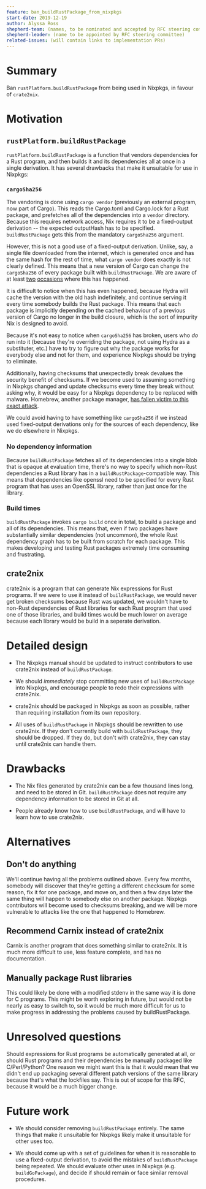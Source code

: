 ```yaml
---
feature: ban_buildRustPackage_from_nixpkgs
start-date: 2019-12-19
author: Alyssa Ross
shepherd-team: (names, to be nominated and accepted by RFC steering committee)
shepherd-leader: (name to be appointed by RFC steering committee)
related-issues: (will contain links to implementation PRs)
---
```


# Summary
[summary]: #summary

Ban `rustPlatform.buildRustPackage` from being used in Nixpkgs, in
favour of `crate2nix`.

# Motivation
[motivation]: #motivation

## `rustPlatform.buildRustPackage`

`rustPlatform.buildRustPackage` is a function that vendors dependencies
for a Rust program, and then builds it and its dependencies all at
once in a single derivation.  It has several drawbacks that make it
unsuitable for use in Nixpkgs:

### `cargoSha256`

The vendoring is done using `cargo vendor` (previously an external
program, now part of Cargo).  This reads the Cargo.toml and Cargo.lock
for a Rust package, and prefetches all of the dependencies into a
`vendor` directory.  Because this requires network access, Nix requires
it to be a fixed-output derivation -- the expected outputHash has to
be specified.  `buildRustPackage` gets this from the mandatory
`cargoSha256` argument.
  
However, this is not a good use of a fixed-output derivation.  Unlike,
say, a single file downloaded from the internet, which is generated
once and has the same hash for the rest of time, what `cargo vendor`
does exactly is not clearly defined.  This means that a new version of
Cargo can change the `cargoSha256` of every package built with
`buildRustPackage`.  We are aware of at least [two][cargoSha256-change-1] [occasions][cargoSha256-change-2] where this
has happened.
  
It is difficult to notice when this has even happened, because Hydra
will cache the version with the old hash indefinitely, and continue
serving it every time somebody builds the Rust package.  This means
that each package is implicitly depending on the cached behaviour of a
previous version of Cargo no longer in the build closure, which is the
sort of impurity Nix is designed to avoid.
  
Because it's not easy to notice when `cargoSha256` has broken, users who
_do_ run into it (because they're overriding the package, not using
Hydra as a substituter, etc.) have to try to figure out why the
package works for everybody else and not for them, and experience
Nixpkgs should be trying to eliminate.
  
Additionally, having checksums that unexpectedly break devalues the
security benefit of checksums.  If we become used to assuming
something in Nixpkgs changed and update checksums every time they
break without asking why, it would be easy for a Nixpkgs dependency to
be replaced with malware.  Homebrew, another package manager, [has
fallen victim to this exact attack][homebrew-handbrake].

We could avoid having to have something like `cargoSha256` if we instead
used fixed-output derivations only for the sources of each dependency,
like we do elsewhere in Nixpkgs.

[cargoSha256-change-1]: https://github.com/NixOS/nixpkgs/issues/60668
[cargoSha256-change-2]: https://github.com/NixOS/nixpkgs/pull/76060
[homebrew-handbrake]: https://github.com/Homebrew/homebrew-cask/issues/33536

### No dependency information

Because `buildRustPackage` fetches all of its dependencies into a single
blob that is opaque at evaluation time, there's no way to specify
which non-Rust dependencies a Rust library has in a
`buildRustPackage`-compatible way.  This means that dependencies like
openssl need to be specified for every Rust program that has uses an
OpenSSL library, rather than just once for the library.

### Build times

`buildRustPackage` invokes `cargo build` once in total, to build a
package and all of its dependencies.  This means that, even if two
packages have substantially similar dependencies (not uncommon), the
whole Rust dependency graph has to be built from scratch for each
package.  This makes developing and testing Rust packages extremely
time consuming and frustrating.

## crate2nix

crate2nix is a program that can generate Nix expressions for Rust
programs.  If we were to use it instead of `buildRustPackage`, we would
never get broken checksums because Rust was updated, we wouldn't have
to non-Rust dependencies of Rust libraries for each Rust program that
used one of those libraries, and build times would be much lower on
average because each library would be build in a seperate derivation.

# Detailed design
[design]: #detailed-design

- The Nixpkgs manual should be updated to instruct contributors to use
  crate2nix instead of `buildRustPackage`.
  
- We should _immediately_ stop committing new uses of `buildRustPackage`
  into Nixpkgs, and encourage people to redo their expressions with
  crate2nix.
  
- crate2nix should be packaged in Nixpkgs as soon as possible, rather
  than requiring installation from its own repository.

- All uses of `buildRustPackage` in Nixpkgs should be rewritten to use
  crate2nix.  If they don't currently build with `buildRustPackage`,
  they should be dropped.  If they do, but don't with crate2nix, they
  can stay until crate2nix can handle them.

# Drawbacks
[drawbacks]: #drawbacks

- The Nix files generated by crate2nix can be a few thousand lines
  long, and need to be stored in Git.  `buildRustPackage` does not
  require any dependency information to be stored in Git at all.

- People already know how to use `buildRustPackage`, and will have to
  learn how to use crate2nix.

# Alternatives
[alternatives]: #alternatives

## Don't do anything

We'll continue having all the problems outlined above.  Every few
months, somebody will discover that they're getting a different
checksum for some reason, fix it for one package, and move on, and
then a few days later the same thing will happen to somebody else on
another package.  Nixpkgs contributors will become used to checksums
breaking, and we will be more vulnerable to attacks like the one that
happened to Homebrew.

## Recommend Carnix instead of crate2nix

Carnix is another program that does something similar to crate2nix.
It is much more difficult to use, less feature complete, and has no
documentation.

## Manually package Rust libraries

This could likely be done with a modified stdenv in the same way it is
done for C programs.  This might be worth exploring in future, but
would not be nearly as easy to switch to, so it would be much more
difficult for us to make progress in addressing the problems caused by
buildRustPackage.

# Unresolved questions
[unresolved]: #unresolved-questions

Should expressions for Rust programs be automatically generated at
all, or should Rust programs and their dependencies be manually
packaged like C/Perl/Python?  One reason we might want this is that it
would mean that we didn't end up packaging several different patch
versions of the same library because that's what the lockfiles say.
This is out of scope for this RFC, because it would be a much bigger
change.

# Future work
[future]: #future-work

- We should consider removing `buildRustPackage` entirely.  The same
  things that make it unsuitable for Nixpkgs likely make it unsuitable
  for other uses too.

- We should come up with a set of guidelines for when it is reasonable
  to use a fixed-output derivation, to avoid the mistakes of
  `buildRustPackage` being repeated.  We should evaluate other uses in
  Nixpkgs (e.g. `buildGoPackage`), and decide if should remain or face
  similar removal procedures.
